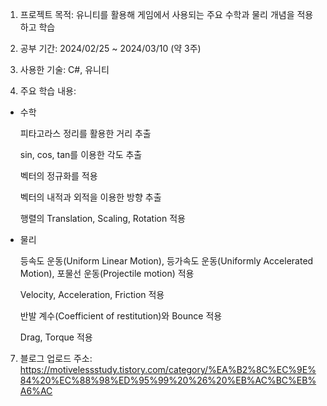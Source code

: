 1. 프로젝트 목적: 유니티를 활용해 게임에서 사용되는 주요 수학과 물리 개념을 적용하고 학습




2. 공부 기간: 2024/02/25 ~ 2024/03/10 (약 3주)




3. 사용한 기술: C#, 유니티




4. 주요 학습 내용:


- 수학


  피타고라스 정리를 활용한 거리 추출


  sin, cos, tan를 이용한 각도 추출


  벡터의 정규화를 적용


  벡터의 내적과 외적을 이용한 방향 추출


  행렬의 Translation, Scaling, Rotation 적용




- 물리


  등속도 운동(Uniform Linear Motion), 등가속도 운동(Uniformly Accelerated Motion), 포물선 운동(Projectile motion) 적용


  Velocity, Acceleration, Friction 적용


  반발 계수(Coefficient of restitution)와 Bounce 적용


  Drag, Torque 적용




7.  블로그 업로드 주소: <https://motivelessstudy.tistory.com/category/%EA%B2%8C%EC%9E%84%20%EC%88%98%ED%95%99%20%26%20%EB%AC%BC%EB%A6%AC>
